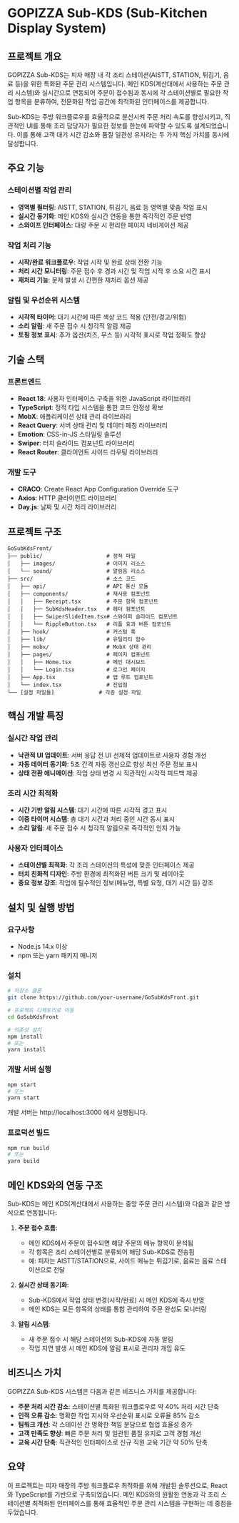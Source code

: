 # GOPIZZA Sub-KDS (Sub-Kitchen Display System)

## 프로젝트 개요

GOPIZZA Sub-KDS는 피자 매장 내 각 조리 스테이션(AISTT, STATION, 튀김기, 음료 등)을 위한 특화된 주문 관리 시스템입니다. 메인 KDS(계산대에서 사용하는 주문 관리 시스템)와 실시간으로 연동되어 주문이 접수됨과 동시에 각 스테이션별로 필요한 작업 항목을 분류하여, 전문화된 작업 공간에 최적화된 인터페이스를 제공합니다.

Sub-KDS는 주방 워크플로우를 효율적으로 분산시켜 주문 처리 속도를 향상시키고, 직관적인 UI를 통해 조리 담당자가 필요한 정보를 한눈에 파악할 수 있도록 설계되었습니다. 이를 통해 고객 대기 시간 감소와 품질 일관성 유지라는 두 가지 핵심 가치를 동시에 달성합니다.

## 주요 기능

### 스테이션별 작업 관리

- **영역별 필터링**: AISTT, STATION, 튀김기, 음료 등 영역별 맞춤 작업 표시
- **실시간 동기화**: 메인 KDS와 실시간 연동을 통한 즉각적인 주문 반영
- **스와이프 인터페이스**: 대량 주문 시 편리한 페이지 네비게이션 제공

### 작업 처리 기능

- **시작/완료 워크플로우**: 작업 시작 및 완료 상태 전환 기능
- **처리 시간 모니터링**: 주문 접수 후 경과 시간 및 작업 시작 후 소요 시간 표시
- **재처리 기능**: 문제 발생 시 간편한 재처리 옵션 제공

### 알림 및 우선순위 시스템

- **시각적 타이머**: 대기 시간에 따른 색상 코드 적용 (안전/경고/위험)
- **소리 알림**: 새 주문 접수 시 청각적 알림 제공
- **토핑 정보 표시**: 추가 옵션(치즈, 무스 등) 시각적 표시로 작업 정확도 향상

## 기술 스택

### 프론트엔드

- **React 18**: 사용자 인터페이스 구축을 위한 JavaScript 라이브러리
- **TypeScript**: 정적 타입 시스템을 통한 코드 안정성 확보
- **MobX**: 애플리케이션 상태 관리 라이브러리
- **React Query**: 서버 상태 관리 및 데이터 페칭 라이브러리
- **Emotion**: CSS-in-JS 스타일링 솔루션
- **Swiper**: 터치 슬라이드 컴포넌트 라이브러리
- **React Router**: 클라이언트 사이드 라우팅 라이브러리

### 개발 도구

- **CRACO**: Create React App Configuration Override 도구
- **Axios**: HTTP 클라이언트 라이브러리
- **Day.js**: 날짜 및 시간 처리 라이브러리

## 프로젝트 구조

```
GoSubKdsFront/
├── public/                    # 정적 파일
│   ├── images/                # 이미지 리소스
│   └── sound/                 # 알림음 리소스
├── src/                       # 소스 코드
│   ├── api/                   # API 통신 모듈
│   ├── components/            # 재사용 컴포넌트
│   │   ├── Receipt.tsx        # 주문 항목 컴포넌트
│   │   ├── SubKdsHeader.tsx   # 헤더 컴포넌트
│   │   ├── SwiperSlideItem.tsx# 스와이퍼 슬라이드 컴포넌트
│   │   └── RippleButton.tsx   # 리플 효과 버튼 컴포넌트
│   ├── hook/                  # 커스텀 훅
│   ├── lib/                   # 유틸리티 함수
│   ├── mobx/                  # MobX 상태 관리
│   ├── pages/                 # 페이지 컴포넌트
│   │   ├── Home.tsx           # 메인 대시보드
│   │   └── Login.tsx          # 로그인 페이지
│   ├── App.tsx                # 앱 루트 컴포넌트
│   └── index.tsx              # 진입점
└── [설정 파일들]              # 각종 설정 파일
```

## 핵심 개발 특징

### 실시간 작업 관리

- **낙관적 UI 업데이트**: 서버 응답 전 UI 선제적 업데이트로 사용자 경험 개선
- **자동 데이터 동기화**: 5초 간격 자동 갱신으로 항상 최신 주문 정보 표시
- **상태 전환 애니메이션**: 작업 상태 변경 시 직관적인 시각적 피드백 제공

### 조리 시간 최적화

- **시간 기반 알림 시스템**: 대기 시간에 따른 시각적 경고 표시
- **이중 타이머 시스템**: 총 대기 시간과 처리 중인 시간 동시 표시
- **소리 알림**: 새 주문 접수 시 청각적 알림으로 즉각적인 인지 가능

### 사용자 인터페이스

- **스테이션별 최적화**: 각 조리 스테이션의 특성에 맞춘 인터페이스 제공
- **터치 친화적 디자인**: 주방 환경에 최적화된 버튼 크기 및 레이아웃
- **중요 정보 강조**: 작업에 필수적인 정보(메뉴명, 특별 요청, 대기 시간 등) 강조

## 설치 및 실행 방법

### 요구사항

- Node.js 14.x 이상
- npm 또는 yarn 패키지 매니저

### 설치

```bash
# 저장소 클론
git clone https://github.com/your-username/GoSubKdsFront.git

# 프로젝트 디렉토리로 이동
cd GoSubKdsFront

# 의존성 설치
npm install
# 또는
yarn install
```

### 개발 서버 실행

```bash
npm start
# 또는
yarn start
```

개발 서버는 http://localhost:3000 에서 실행됩니다.

### 프로덕션 빌드

```bash
npm run build
# 또는
yarn build
```

## 메인 KDS와의 연동 구조

Sub-KDS는 메인 KDS(계산대에서 사용하는 중앙 주문 관리 시스템)와 다음과 같은 방식으로 연동됩니다:

1. **주문 접수 흐름**:

   - 메인 KDS에서 주문이 접수되면 해당 주문의 메뉴 항목이 분석됨
   - 각 항목은 조리 스테이션별로 분류되어 해당 Sub-KDS로 전송됨
   - 예: 피자는 AISTT/STATION으로, 사이드 메뉴는 튀김기로, 음료는 음료 스테이션으로 전달

2. **실시간 상태 동기화**:

   - Sub-KDS에서 작업 상태 변경(시작/완료) 시 메인 KDS에 즉시 반영
   - 메인 KDS는 모든 항목의 상태를 통합 관리하여 주문 완성도 모니터링

3. **알림 시스템**:
   - 새 주문 접수 시 해당 스테이션의 Sub-KDS에 자동 알림
   - 작업 지연 발생 시 메인 KDS에 알림 표시로 관리자 개입 유도

## 비즈니스 가치

GOPIZZA Sub-KDS 시스템은 다음과 같은 비즈니스 가치를 제공합니다:

- **주문 처리 시간 감소**: 스테이션별 특화된 워크플로우로 약 40% 처리 시간 단축
- **인적 오류 감소**: 명확한 작업 지시와 우선순위 표시로 오류율 85% 감소
- **팀워크 개선**: 각 스테이션 간 명확한 책임 분담으로 협업 효율성 증가
- **고객 만족도 향상**: 빠른 주문 처리 및 일관된 품질 유지로 고객 경험 개선
- **교육 시간 단축**: 직관적인 인터페이스로 신규 직원 교육 기간 약 50% 단축

## 요약

이 프로젝트는 피자 매장의 주방 워크플로우 최적화를 위해 개발된 솔루션으로, React와 TypeScript를 기반으로 구축되었습니다. 메인 KDS와의 원활한 연동과 각 조리 스테이션별 최적화된 인터페이스를 통해 효율적인 주문 관리 시스템을 구현하는 데 중점을 두었습니다.
